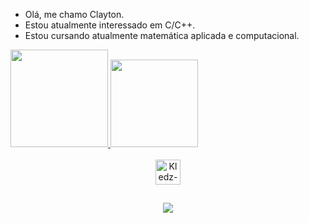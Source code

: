 -  Olá, me chamo Clayton.
-  Estou atualmente interessado em C/C++.
-  Estou cursando atualmente matemática aplicada e computacional.


<div align="left">
  <a href="https://github.com/Kledzeraaa">
  <img height="156em" src="https://github-readme-stats.vercel.app/api?username=Kledzeraaa&show_icons=true&theme=dark&include_all_commits=true&count_private=true"/>
  <img height="140em" src="https://github-readme-stats.vercel.app/api/top-langs/?username=Kledzeraaa&layout=compact&langs_count=7&theme=dark"/>
</div>
  
<div style="display: inline_block" align="center"><br>
  <img align="center" alt="Kledz-C" height="40" width="40" src="https://cdn.jsdelivr.net/gh/devicons/devicon/icons/c/c-original.svg">
</div>
  
##
  
<div align="center"> 
  <a href="https://www.linkedin.com/in/clayton-santos-001243227/" target="_blank"><img src="https://img.shields.io/badge/LinkedIn-0077B5?style=for-the-badge&logo=linkedin&logoColor=white" target="_blank"></a>
</div>
